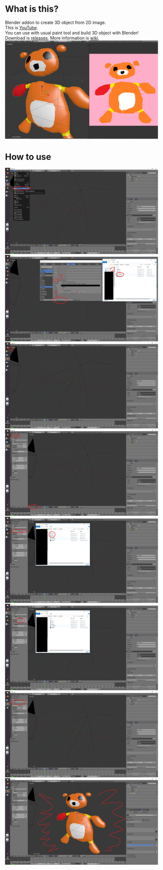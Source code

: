 # What is this?
Blender addon to create 3D object from 2D image.  
This is [YouTube](https://youtu.be/Zcal1JiTky8).  
You can use with usual paint tool and build 3D object with Blender!  
Download is [releases](https://github.com/rn9dfj3/love2d3d/releases). 
More information is [wiki](https://github.com/rn9dfj3/love2d3d/wiki).
![3D model from 2D image](./image1.png)
# How to use
![Click User Preferense](./image2.png)
![Install love2d3d.py](./image3.png)
![Click tool shelf](./image4.png)
![Search Love2D3D](./image5.png)
![Open images](./image6.png)
![Set the images](./image7.png)
![Click Create](./image8.png)
![Excellent!!!](./image9.png)  
